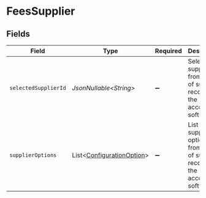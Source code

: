 # FeesSupplier


## Fields

| Field                                                                                  | Type                                                                                   | Required                                                                               | Description                                                                            |
| -------------------------------------------------------------------------------------- | -------------------------------------------------------------------------------------- | -------------------------------------------------------------------------------------- | -------------------------------------------------------------------------------------- |
| `selectedSupplierId`                                                                   | *JsonNullable\<String>*                                                                | :heavy_minus_sign:                                                                     | Selected supplier id from the list of supplier records on the accounting software.     |
| `supplierOptions`                                                                      | List\<[ConfigurationOption](../../models/components/ConfigurationOption.md)>           | :heavy_minus_sign:                                                                     | List of supplier options from the list of supplier records on the accounting software. |